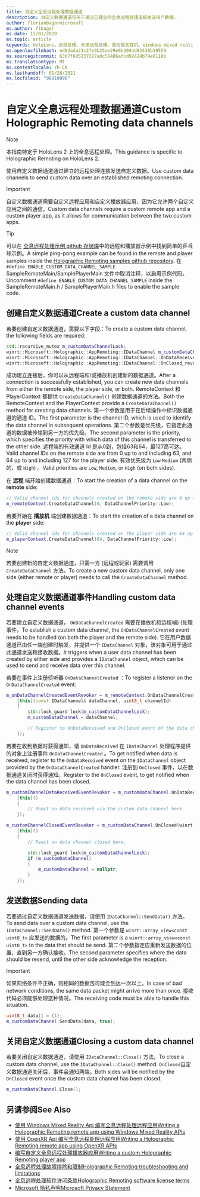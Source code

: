 ```yaml
---
title: 自定义全息远程处理数据通道
description: 自定义数据通道可用于通过已建立的全息远程处理连接发送用户数据。
author: florianbagarmicrosoft
ms.author: flbagar
ms.date: 12/01/2020
ms.topic: article
keywords: HoloLens，远程处理，全息远程处理，混合现实耳机，windows mixed reality 耳机，虚拟现实耳机，数据通道
ms.openlocfilehash: ed9da4a21c2fe9b25ae29e9b2044d82438b19559
ms.sourcegitcommit: 63b7f6d5237327adc51486afcd92424b79e6118b
ms.translationtype: MT
ms.contentlocale: zh-CN
ms.lasthandoff: 01/26/2021
ms.locfileid: "98810096"
---
```

# <a name="custom-holographic-remoting-data-channels"></a><span data-ttu-id="fd3cf-104">自定义全息远程处理数据通道</span><span class="sxs-lookup"><span data-stu-id="fd3cf-104">Custom Holographic Remoting data channels</span></span>

>[!NOTE]
><span data-ttu-id="fd3cf-105">本指南特定于 HoloLens 2 上的全息远程处理。</span><span class="sxs-lookup"><span data-stu-id="fd3cf-105">This guidance is specific to Holographic Remoting on HoloLens 2.</span></span>

<span data-ttu-id="fd3cf-106">使用自定义数据通道通过建立的远程处理连接发送自定义数据。</span><span class="sxs-lookup"><span data-stu-id="fd3cf-106">Use custom data channels to send custom data over an established remoting connection.</span></span>

>[!IMPORTANT]
><span data-ttu-id="fd3cf-107">自定义数据通道需要自定义远程应用和自定义播放器应用，因为它允许两个自定义应用之间的通信。</span><span class="sxs-lookup"><span data-stu-id="fd3cf-107">Custom data channels require a custom remote app and a custom player app, as it allows for communication between the two custom apps.</span></span>

>[!TIP]
><span data-ttu-id="fd3cf-108">可以在 [全息远程处理示例 github 存储库](https://github.com/microsoft/MixedReality-HolographicRemoting-Samples)中的远程和播放器示例中找到简单的乒乓球示例。</span><span class="sxs-lookup"><span data-stu-id="fd3cf-108">A simple ping-pong example can be found in the remote and player samples inside the [Holographic Remoting samples github repository](https://github.com/microsoft/MixedReality-HolographicRemoting-Samples).</span></span> <span data-ttu-id="fd3cf-109">在 ```#define ENABLE_CUSTOM_DATA_CHANNEL_SAMPLE``` SampleRemoteMain/SamplePlayerMain 文件中取消注释，以启用示例代码。</span><span class="sxs-lookup"><span data-stu-id="fd3cf-109">Uncomment ```#define ENABLE_CUSTOM_DATA_CHANNEL_SAMPLE``` inside the SampleRemoteMain.h / SamplePlayerMain.h files to enable the sample code.</span></span>


## <a name="create-a-custom-data-channel"></a><span data-ttu-id="fd3cf-110">创建自定义数据通道</span><span class="sxs-lookup"><span data-stu-id="fd3cf-110">Create a custom data channel</span></span>


<span data-ttu-id="fd3cf-111">若要创建自定义数据通道，需要以下字段：</span><span class="sxs-lookup"><span data-stu-id="fd3cf-111">To create a custom data channel, the following fields are required:</span></span>
```cpp
std::recursive_mutex m_customDataChannelLock;
winrt::Microsoft::Holographic::AppRemoting::IDataChannel m_customDataChannel = nullptr;
winrt::Microsoft::Holographic::AppRemoting::IDataChannel::OnDataReceived_revoker m_customChannelDataReceivedEventRevoker;
winrt::Microsoft::Holographic::AppRemoting::IDataChannel::OnClosed_revoker m_customChannelClosedEventRevoker;
```

<span data-ttu-id="fd3cf-112">成功建立连接后，你可以从远程端和/或播放机创建新的数据通道。</span><span class="sxs-lookup"><span data-stu-id="fd3cf-112">After a connection is successfully established, you can create new data channels from either the remote side, the player side, or both.</span></span> <span data-ttu-id="fd3cf-113">RemoteContext 和 PlayerContext 都提供 ```CreateDataChannel()``` 创建数据通道的方法。</span><span class="sxs-lookup"><span data-stu-id="fd3cf-113">Both the RemoteContext and the PlayerContext provide a ```CreateDataChannel()``` method for creating data channels.</span></span> <span data-ttu-id="fd3cf-114">第一个参数是用于在后续操作中标识数据通道的通道 ID。</span><span class="sxs-lookup"><span data-stu-id="fd3cf-114">The first parameter is the channel ID, which is used to identify the data channel in subsequent operations.</span></span> <span data-ttu-id="fd3cf-115">第二个参数是优先级，它指定此通道的数据被传输到另一方的优先级。</span><span class="sxs-lookup"><span data-stu-id="fd3cf-115">The second parameter is the priority, which specifies the priority with which data of this channel is transferred to the other side.</span></span> <span data-ttu-id="fd3cf-116">远程端的有效通道 Id 是从0到，包括63和64，最127高可达。</span><span class="sxs-lookup"><span data-stu-id="fd3cf-116">Valid channel IDs on the remote side are from 0 up to and including 63, and 64 up to and including 127 for the player side.</span></span> <span data-ttu-id="fd3cf-117">有效优先级为 ```Low``` ```Medium``` (两侧的、或 ```High```) 。</span><span class="sxs-lookup"><span data-stu-id="fd3cf-117">Valid priorities are ```Low```, ```Medium```, or ```High``` (on both sides).</span></span>

<span data-ttu-id="fd3cf-118">在 **远程** 端开始创建数据通道：</span><span class="sxs-lookup"><span data-stu-id="fd3cf-118">To start the creation of a data channel on the **remote** side:</span></span>
```cpp
// Valid channel ids for channels created on the remote side are 0 up to and including 63
m_remoteContext.CreateDataChannel(0, DataChannelPriority::Low);
```

<span data-ttu-id="fd3cf-119">若要开始在 **播放机** 端创建数据通道：</span><span class="sxs-lookup"><span data-stu-id="fd3cf-119">To start the creation of a data channel on the **player** side:</span></span>
```cpp
// Valid channel ids for channels created on the player side are 64 up to and including 127
m_playerContext.CreateDataChannel(64, DataChannelPriority::Low);
```

>[!NOTE]
><span data-ttu-id="fd3cf-120">若要创建新的自定义数据通道，只需一方 (远程或玩家) 需要调用 ```CreateDataChannel``` 方法。</span><span class="sxs-lookup"><span data-stu-id="fd3cf-120">To create a new custom data channel, only one side (either remote or player) needs to call the ```CreateDataChannel``` method.</span></span>

## <a name="handling-custom-data-channel-events"></a><span data-ttu-id="fd3cf-121">处理自定义数据通道事件</span><span class="sxs-lookup"><span data-stu-id="fd3cf-121">Handling custom data channel events</span></span>

<span data-ttu-id="fd3cf-122">若要建立自定义数据通道， ```OnDataChannelCreated``` 需要在播放机和远程端)  (处理事件。</span><span class="sxs-lookup"><span data-stu-id="fd3cf-122">To establish a custom data channel, the ```OnDataChannelCreated``` event needs to be handled (on both the player and the remote side).</span></span> <span data-ttu-id="fd3cf-123">它在用户数据通道已由任一端创建时触发，并提供一个 ```IDataChannel``` 对象，该对象可用于通过此通道发送和接收数据。</span><span class="sxs-lookup"><span data-stu-id="fd3cf-123">It triggers when a user data channel has been created by either side and provides a ```IDataChannel``` object, which can be used to send and receive data over this channel.</span></span>

<span data-ttu-id="fd3cf-124">若要在事件上注册侦听器 ```OnDataChannelCreated``` ：</span><span class="sxs-lookup"><span data-stu-id="fd3cf-124">To register a listener on the ```OnDataChannelCreated``` event:</span></span>
```cpp
m_onDataChannelCreatedEventRevoker = m_remoteContext.OnDataChannelCreated(winrt::auto_revoke,
    [this](const IDataChannel& dataChannel, uint8_t channelId)
    {
        std::lock_guard lock(m_customDataChannelLock);
        m_customDataChannel = dataChannel;

        // Register to OnDataReceived and OnClosed event of the data channel here, see below...
    });
```

<span data-ttu-id="fd3cf-125">若要在收到数据时获得通知，请 ```OnDataReceived``` 在 ```IDataChannel``` 处理程序提供的对象上注册事件 ```OnDataChannelCreated``` 。</span><span class="sxs-lookup"><span data-stu-id="fd3cf-125">To get notified when data is received, register to the ```OnDataReceived``` event on the ```IDataChannel``` object provided by the ```OnDataChannelCreated``` handler.</span></span> <span data-ttu-id="fd3cf-126">注册到 ```OnClosed``` 事件，以在数据通道关闭时获得通知。</span><span class="sxs-lookup"><span data-stu-id="fd3cf-126">Register to the ```OnClosed``` event, to get notified when the data channel has been closed.</span></span>

```cpp
m_customChannelDataReceivedEventRevoker = m_customDataChannel.OnDataReceived(winrt::auto_revoke, 
    [this]()
    {
        // React on data received via the custom data channel here.
    });

m_customChannelClosedEventRevoker = m_customDataChannel.OnClosed(winrt::auto_revoke,
    [this]()
    {
        // React on data channel closed here.

        std::lock_guard lock(m_customDataChannelLock);
        if (m_customDataChannel)
        {
            m_customDataChannel = nullptr;
        }
    });
```

## <a name="sending-data"></a><span data-ttu-id="fd3cf-127">发送数据</span><span class="sxs-lookup"><span data-stu-id="fd3cf-127">Sending data</span></span>

<span data-ttu-id="fd3cf-128">若要通过自定义数据通道发送数据，请使用 ```IDataChannel::SendData()``` 方法。</span><span class="sxs-lookup"><span data-stu-id="fd3cf-128">To send data over a custom data channel, use the ```IDataChannel::SendData()``` method.</span></span> <span data-ttu-id="fd3cf-129">第一个参数是 ```winrt::array_view<const uint8_t>``` 应发送的数据的。</span><span class="sxs-lookup"><span data-stu-id="fd3cf-129">The first parameter is a ```winrt::array_view<const uint8_t>``` to the data that should be send.</span></span> <span data-ttu-id="fd3cf-130">第二个参数指定应重新发送数据的位置，直到另一方确认接收。</span><span class="sxs-lookup"><span data-stu-id="fd3cf-130">The second parameter specifies where the data should be resend, until the other side acknowledge the reception.</span></span> 

>[!IMPORTANT]
><span data-ttu-id="fd3cf-131">如果网络条件不正确，则相同的数据包可能会到达一次以上。</span><span class="sxs-lookup"><span data-stu-id="fd3cf-131">In case of bad network conditions, the same data packet might arrive more than once.</span></span> <span data-ttu-id="fd3cf-132">接收代码必须能够处理这种情况。</span><span class="sxs-lookup"><span data-stu-id="fd3cf-132">The receiving code must be able to handle this situation.</span></span>

```cpp
uint8_t data[] = {1};
m_customDataChannel.SendData(data, true);
```

## <a name="closing-a-custom-data-channel"></a><span data-ttu-id="fd3cf-133">关闭自定义数据通道</span><span class="sxs-lookup"><span data-stu-id="fd3cf-133">Closing a custom data channel</span></span>

<span data-ttu-id="fd3cf-134">若要关闭自定义数据通道，请使用 ```IDataChannel::Close()``` 方法。</span><span class="sxs-lookup"><span data-stu-id="fd3cf-134">To close a custom data channel, use the ```IDataChannel::Close()``` method.</span></span> <span data-ttu-id="fd3cf-135">```OnClosed```自定义数据通道关闭后，事件会通知两端。</span><span class="sxs-lookup"><span data-stu-id="fd3cf-135">Both sides will be notified by the ```OnClosed``` event once the custom data channel has been closed.</span></span>

```cpp
m_customDataChannel.Close();
```

## <a name="see-also"></a><span data-ttu-id="fd3cf-136">另请参阅</span><span class="sxs-lookup"><span data-stu-id="fd3cf-136">See Also</span></span>
* [<span data-ttu-id="fd3cf-137">使用 Windows Mixed Reality Api 编写全息远程处理远程应用</span><span class="sxs-lookup"><span data-stu-id="fd3cf-137">Writing a Holographic Remoting remote app using Windows Mixed Reality APIs</span></span>](holographic-remoting-create-remote-wmr.md)
* [<span data-ttu-id="fd3cf-138">使用 OpenXR Api 编写全息远程处理远程应用</span><span class="sxs-lookup"><span data-stu-id="fd3cf-138">Writing a Holographic Remoting remote app using OpenXR APIs</span></span>](holographic-remoting-create-remote-openxr.md)
* [<span data-ttu-id="fd3cf-139">编写自定义全息远程处理播放器应用</span><span class="sxs-lookup"><span data-stu-id="fd3cf-139">Writing a custom Holographic Remoting player app</span></span>](holographic-remoting-create-player.md)
* [<span data-ttu-id="fd3cf-140">全息远程处理故障排除和限制</span><span class="sxs-lookup"><span data-stu-id="fd3cf-140">Holographic Remoting troubleshooting and limitations</span></span>](holographic-remoting-troubleshooting.md)
* [<span data-ttu-id="fd3cf-141">全息远程处理软件许可条款</span><span class="sxs-lookup"><span data-stu-id="fd3cf-141">Holographic Remoting software license terms</span></span>](/legal/mixed-reality/microsoft-holographic-remoting-software-license-terms)
* [<span data-ttu-id="fd3cf-142">Microsoft 隐私声明</span><span class="sxs-lookup"><span data-stu-id="fd3cf-142">Microsoft Privacy Statement</span></span>](https://go.microsoft.com/fwlink/?LinkId=521839)